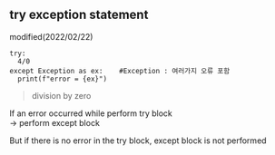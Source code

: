 try exception statement
---
modified(2022/02/22)

```
try:
  4/0
except Exception as ex:    #Exception : 여러가지 오류 포함
  print(f"error = {ex}")
 ```
>division by zero

If an error occurred while perform try block  
-> perform except block

But if there is no error in the try block, except block is not performed
 
